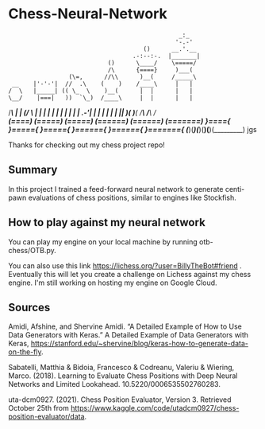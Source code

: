 # Chess-Neural-Network
                                                    _:_
                                                   '-.-'
                                          ()      __.'.__
                                       .-:--:-.  |_______|
                                ()      \____/    \=====/
                                /\      {====}     )___(
                     (\=,      //\\      )__(     /_____\
     __    |'-'-'|  //  .\    (    )    /____\     |   |
    /  \   |_____| (( \_  \    )__(      |  |      |   |
    \__/    |===|   ))  `\_)  /____\     |  |      |   |
   /____\   |   |  (/     \    |  |      |  |      |   |
    |  |    |   |   | _.-'|    |  |      |  |      |   |
    |__|    )___(    )___(    /____\    /____\    /_____\
   (====)  (=====)  (=====)  (======)  (======)  (=======)
   }===={  }====={  }====={  }======{  }======{  }======={
  (______)(_______)(_______)(________)(________)(_________)
  jgs

Thanks for checking out my chess project repo! 

## Summary
In this project I trained a feed-forward neural network to generate centi-pawn evaluations of chess positions, similar to engines like Stockfish.

## How to play against my neural network
You can play my engine on your local machine by running otb-chess/OTB.py.

You can also use this link https://lichess.org/?user=BillyTheBot#friend . Eventually this will let you create a challenge on Lichess against my chess engine. I'm still working on hosting my engine on Google Cloud.

## Sources
Amidi, Afshine, and Shervine Amidi. “A Detailed Example of How to Use Data Generators with Keras.” A Detailed Example of Data Generators with Keras, https://stanford.edu/~shervine/blog/keras-how-to-generate-data-on-the-fly. 

Sabatelli, Matthia & Bidoia, Francesco & Codreanu, Valeriu & Wiering, Marco. (2018). Learning to Evaluate Chess Positions with Deep Neural Networks and Limited Lookahead. 10.5220/0006535502760283. 

uta-dcm0927. (2021). Chess Position Evaluator, Version 3. Retrieved October 25th from https://www.kaggle.com/code/utadcm0927/chess-position-evaluator/data.
